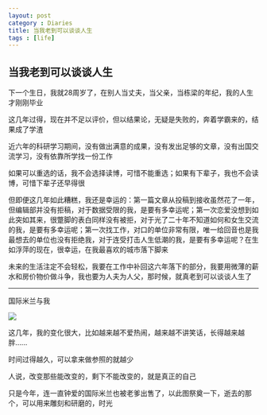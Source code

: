 ```yaml
---
layout: post
category : Diaries
title: 当我老到可以谈谈人生
tags : [life]
---
```



## 当我老到可以谈谈人生 ##

下一个生日，我就28周岁了，在别人当丈夫，当父亲，当栋梁的年纪，我的人生才刚刚毕业

这几年过得，现在并不足以评价，但以结果论，无疑是失败的，奔着学霸来的，结果成了学渣

近六年的科研学习期间，没有做出满意的成果，没有发出足够的文章，没有出国交流学习，没有依靠所学找一份工作

如果可以重选的话，我不会选择读博，可惜不能重选；如果有下辈子，我也不会读博，可惜下辈子还早得很

但即便这几年如此糟糕，我还是幸运的：第一篇文章从投稿到接收虽然花了一年，但编辑部并没有拒稿，对于数据受限的我，是要有多幸运呢；第一次恋爱没想到如此突如其来，很蹩脚的表白同样没有被拒，对于光了二十年不知道如何和女生交流的我，是要有多幸运呢；第一次找工作，对口的单位非常有限，唯一给回音也是我最想去的单位也没有拒绝我，对于连受打击人生低潮的我，是要有多幸运呢？在生如浮萍的现在，很幸运，在我最喜欢的城市落下脚来

未来的生活注定不会轻松，我要在工作中补回这六年落下的部分，我要用微薄的薪水和房价物价做斗争，我也要为人夫为人父，那时候，就真老到可以谈谈人生了

---

国际米兰与我

![](http://luisyang.weebly.com/uploads/2/2/7/2/22721706/7528091_orig.jpg)

这几年，我的变化很大，比如越来越不爱热闹，越来越不讲笑话，长得越来越胖……

时间过得越久，可以拿来做参照的就越少

人说，改变那些能改变的，剩下不能改变的，就是真正的自己

只是今年，连一直钟爱的国际米兰也被老爹出售了，以此图祭奠一下，逝去的那个，可以用来雕刻和研磨的，时光